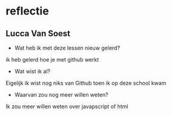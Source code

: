 # reflectie

## Lucca Van Soest

 * Wat heb ik met deze lessen nieuw gelerd?

 ik heb gelerd hoe je met github werkt

 * Wat wist ik al?

 Eigelijk ik wist nog niks van Github toen ik op deze school kwam

 * Waarvan zou nog meer willen weten?

 Ik zou meer willen weten over javapscript of html

